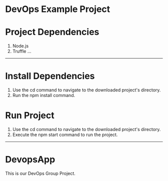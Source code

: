 # DevOps Example Project

# Project Dependencies
1. Node.js
2. Truffle
...
---
# Install Dependencies
1. Use the cd command to navigate to the downloaded project's directory.
2. Run the npm install command.

# Run Project
1. Use the cd command to navigate to the downloaded project's directory.
2. Execute the npm start command to run the project.

***

# DevopsApp
This is our DevOps Group Project.